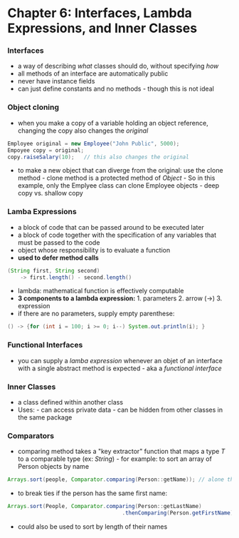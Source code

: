 # Chapter 6: Interfaces, Lambda Expressions, and Inner Classes  

### Interfaces
- a way of describing *what* classes should do, without specifying *how*
- all methods of an interface are automatically public
- never have instance fields
- can just define constants and no methods - though this is not ideal

### Object cloning
- when you make a copy of a variable holding an object reference, changing the copy also changes the *original*   

```java
Employee original = new Employee("John Public", 5000);
Empoyee copy = original;
copy.raiseSalary(10);   // this also changes the original
```

- to make a new object that can diverge from the original: use the clone method
		- clone method is a protected method of *Object*
		- So in this example, only the Emplyee class can clone Employee objects
		- deep copy vs. shallow copy

### Lamba Expressions
- a block of code that can be passed around to be executed later
- a block of code together with the specification of any variables that must be passed to the code 
- object whose responsibility is to evaluate a function
- **used to defer method calls**

```java
(String first, String second) 
	-> first.length() - second.length()
```
- lambda: mathematical function is effectively computable
- **3 components to a lambda expression:**
		1. parameters
		2. arrow (->)
		3. expression
- if there are no parameters, supply empty parenthese:

```java
() -> {for (int i = 100; i >= 0; i--) System.out.println(i); }
```

### Functional Interfaces
- you can supply a _lamba expression_ whenever an objet of an interface with a single abstract method is expected - aka a *functional interface*

### Inner Classes
- a class defined within another class
- Uses:
		- can access private data
		- can be hidden from other classes in the same package

### Comparators
- comparing method takes a "key extractor" function that maps a type *T* to a comparable type (ex: *String*) 
		- for example: to sort an array of Person objects by name

```java
Arrays.sort(people, Comparator.comparing(Person::getName)); // alone this would sort by name
```

- to break ties if the person has the same first name:

```java
Arrays.sort(People, Comparator.comparing(Person::getLastName)
									.thenComparing(Person.getFirstName));
```

- could also be used to sort by length of their names
	

	























